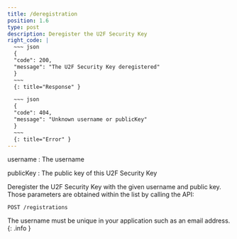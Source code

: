 ```yaml
---
title: /deregistration
position: 1.6
type: post
description: Deregister the U2F Security Key
right_code: |
  ~~~ json
  {
  "code": 200,
  "message": "The U2F Security Key deregistered"
  }
  ~~~
  {: title="Response" }

  ~~~ json
  {
  "code": 404,
  "message": "Unknown username or publicKey"
  }
  ~~~
  {: title="Error" }
---
```


username
: The username

publicKey
: The public key of this U2F Security Key

Deregister the U2F Security Key with the given username and public key. Those parameters
are obtained within the list by calling the API:

```
POST /registrations
```

The username must be unique in your application such as an email address.
{: .info }
